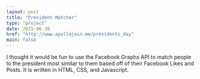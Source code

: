 ```yaml
---
layout: post
title: "President Matcher"
type: "project"
date: 2015-06-30
href: "http://www.apollojain.me/presidents_day"
main: false
---
```


I thought it would be fun to use the Facebook Graphs API to match people to the president most similar to them based off of their Facebook Likes and Posts. It is written in HTML, CSS, and Javascript. 